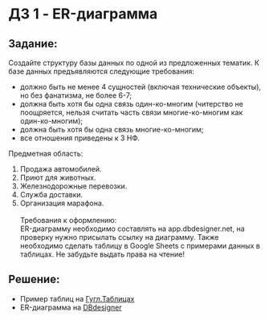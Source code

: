 # ДЗ 1 - ER-диаграмма

## Задание:
Создайте структуру базы данных по одной из предложенных тематик.
К базе данных предъявляются следующие требования:
- должно быть не менее 4 сущностей (включая технические объекты), но без фанатизма, не более 6-7;
- должна быть хотя бы одна связь один-ко-многим (читерство не поощряется, нельзя считать часть связи многие-ко-многим как один-ко-многим);
- должна быть хотя бы одна связь многие-ко-многим;
- все отношения приведены к 3 НФ.

Предметная область:
1. Продажа автомобилей.
2. Приют для животных.
3. Железнодорожные перевозки.
4. Служба доставки.
5. Организация марафона.  
\
Требования к оформлению:\
ER-диаграмму необходимо составлять на app.dbdesigner.net, на проверку нужно присылать ссылку на диаграмму. Также необходимо сделать таблицу в Google Sheets с примерами данных в таблицах. Не забудьте выдать права на чтение!

## Решение:
- Пример таблиц на [Гугл.Таблицах](https://docs.google.com/spreadsheets/d/1BeyXbA0IDKcS6rUitsByiUatuopuFeqMYmxMz8KLWL0/edit?usp=sharing)
- ER-диаграмма на [DBdesigner](https://dbdesigner.page.link/HezDzRxjNpr6GcRm6)
